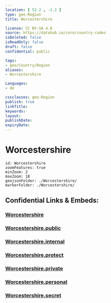 ```yaml
---
location: [ 52.2 , -2.2 ] 
type: geo-Region
title: Worcestershire

license: CC BY-SA 4.0
source: https://datahub.io/core/country-codes
isDeleted: false
isReadOnly: false
draft: false
confidential: public

tags:
- geo/Country/Region
aliases:
- Worcestershire

Languages:
- de

cssclasses: geo-Region
publish: true
linkTitle: 
keywords: 
layout: 
publishDate: 
expiryDate: 
---
```


# Worcestershire

```leaflet
id: Worcestershire
zoomFeatures: true 
minZoom: 2 
maxZoom: 18
geojsonFolder: ./Worcestershire/
markerFolder: ./Worcestershire/
```


## Confidential Links & Embeds: 

### [Worcestershire](/_Standards/Earth/Continent/Europe/Europe~North/UK/England/Regions~England/West_Midlands,Region/Worcestershire.md) 

### [Worcestershire.public](/_public/Earth/Continent/Europe/Europe~North/UK/England/Regions~England/West_Midlands,Region/Worcestershire.public.md) 

### [Worcestershire.internal](/_internal/Earth/Continent/Europe/Europe~North/UK/England/Regions~England/West_Midlands,Region/Worcestershire.internal.md) 

### [Worcestershire.protect](/_protect/Earth/Continent/Europe/Europe~North/UK/England/Regions~England/West_Midlands,Region/Worcestershire.protect.md) 

### [Worcestershire.private](/_private/Earth/Continent/Europe/Europe~North/UK/England/Regions~England/West_Midlands,Region/Worcestershire.private.md) 

### [Worcestershire.personal](/_personal/Earth/Continent/Europe/Europe~North/UK/England/Regions~England/West_Midlands,Region/Worcestershire.personal.md) 

### [Worcestershire.secret](/_secret/Earth/Continent/Europe/Europe~North/UK/England/Regions~England/West_Midlands,Region/Worcestershire.secret.md)


